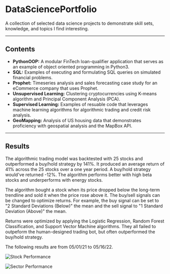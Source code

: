 # DataSciencePortfolio

A collection of selected data science projects to demonstrate skill sets, knowledge, and topics I find interesting.

---

## Contents

- **PythonOOP:** A modular FinTech loan-qualifier application that serves as an example of object oriented programming in Python3.
- **SQL:** Examples of executing and formulating SQL queries on simulated financial problems.
- **Prophet:** Timeseries analysis and sales forecasting case study for an eCommerce company that uses Prophet.
- **Unsupervised Learning:** Clustering cryptocurrencies using K-means algorithm and Principal Component Analysis (PCA).
- **Supervised Learning:** Examples of resuable code that leverages machine learning algorithms for algorithmic trading and credit risk analysis.
- **GeoMapping:** Analysis of US housing data that demonstrates proficiency with geospatial analysis and the MapBox API.

---

## Results

The algorithmic trading model was backtested with 25 stocks and outperformed a buy/hold strategy by 141%. It produced an average return of 41% across the 25 stocks over a one year period. A buy/hold strategy would've returned -12%. The algorithm performs better with high beta stocks and underperforms with energy stocks.

The algorithm bought a stock when its price dropped below the long-term trendline and sold it when the price rose above it. The buy/sell signals can be changed to optimize returns. For example, the buy signal can be set to "2 Standard Deviations (Below)" the mean and the sell signal to "1 Standard Deviation (Above)" the mean.

Returns were optimized by applying the Logistic Regression, Random Forest Classification, and Support Vector Machine algorithms. They all failed to outpeform the human-designed trading bot, but often outperformed the buy/hold strategy.

The following results are from 05/01/21 to 05/16/22.

![Stock Performance](images/stock_performance.png)

![Sector Performance](images/sector_performance.png)
